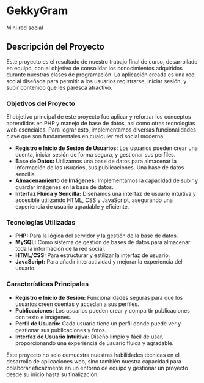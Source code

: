 # GekkyGram
Mini red social

## Descripción del Proyecto

Este proyecto es el resultado de nuestro trabajo final de curso, desarrollado en equipo, con el objetivo de consolidar los conocimientos adquiridos durante nuestras clases de programación. La aplicación creada es una red social diseñada para permitir a los usuarios registrarse, iniciar sesión, y subir contenido que les paresca atractivo.

### Objetivos del Proyecto

El objetivo principal de este proyecto fue aplicar y reforzar los conceptos aprendidos en PHP y manejo de base de datos, así como otras tecnologías web esenciales. Para lograr esto, implementamos diversas funcionalidades clave que son fundamentales en cualquier red social moderna:

- **Registro e Inicio de Sesión de Usuarios:** Los usuarios pueden crear una cuenta, iniciar sesión de forma segura, y gestionar sus perfiles.
- **Base de Datos:** Utilizamos una base de datos para almacenar la información de los usuarios, sus publicaciones. Una base de datos sencilla.
- **Almacenamiento de Imágenes:** Implementamos la capacidad de subir y guardar imágenes en la base de datos.
- **Interfaz Fluida y Sencilla:** Diseñamos una interfaz de usuario intuitiva y accesible utilizando HTML, CSS y JavaScript, asegurando una experiencia de usuario agradable y eficiente.

### Tecnologías Utilizadas

- **PHP:** Para la lógica del servidor y la gestión de la base de datos.
- **MySQL:** Como sistema de gestión de bases de datos para almacenar toda la información de la red social.
- **HTML/CSS:** Para estructurar y estilizar la interfaz de usuario.
- **JavaScript:** Para añadir interactividad y mejorar la experiencia del usuario.

### Características Principales

- **Registro e Inicio de Sesión:** Funcionalidades seguras para que los usuarios creen cuentas y accedan a sus perfiles.
- **Publicaciones:** Los usuarios pueden crear y compartir publicaciones con texto e imágenes.
- **Perfil de Usuario:** Cada usuario tiene un perfil donde puede ver y gestionar sus publicaciones y fotos.
- **Interfaz de Usuario Intuitiva:** Diseño limpio y fácil de usar, proporcionando una experiencia de usuario fluida y agradable.

Este proyecto no solo demuestra nuestras habilidades técnicas en el desarrollo de aplicaciones web, sino también nuestra capacidad para colaborar eficazmente en un entorno de equipo y gestionar un proyecto desde su inicio hasta su finalización.




